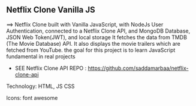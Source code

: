  ## Netflix Clone Vanilla JS
 ==> Netflix Clone built with Vanilla JavaScript, with NodeJs User Authentication, connected to a Netflix Clone API, and MongoDB Database, JSON Web Token(JWT), and local storage It fetches the data from TMDB (The Movie Database) API. It also displays the movie trailers which are fetched from YouTube.
the goal for this project is to learn JavaScript fundamental in real projects


- SEE Netflix Clone API REPO :  https://github.com/saddamarbaa/netflix-clone-api

Technology: HTML, JS CSS

Icons: font awesome
